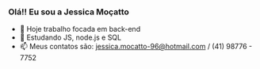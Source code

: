 ### Olá!! Eu sou a Jessica Moçatto 

- 🔭 Hoje trabalho focada em back-end
- 🌱 Estudando JS, node.js e SQL
- 📫 Meus contatos são: jessica.mocatto-96@hotmail.com / (41) 98776 - 7752

